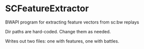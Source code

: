 SCFeatureExtractor
==================

BWAPI program for extracting feature vectors from sc:bw replays

Dir paths are hard-coded.  Change them as needed.

Writes out two files: one with features, one with battles.
